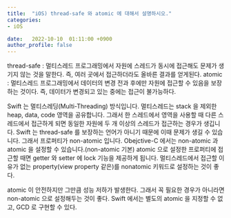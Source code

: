 ```yaml
---
title:  "iOS) thread-safe 와 atomic 에 대해서 설명하시오."
categories:
- iOS

date:   2022-10-10  01:11:00 +0900
author_profile: false
---
```

thread-safe : 멀티스레드 프로그래밍에서 자원에 스레드가 동시에 접근해도 문제가 생기지 않는 것을 말한다. 즉, 여러 곳에서 접근하더라도 올바른 결과를 얻게된다.
atomic : 멀티스레드 프로그래밍에서 데이터의 변경 전과 후에만 자원에 접근할 수 있음을 보장하는 것이다. 즉, 데이터가 변경되고 있는 중에는 접근이 불가능하다.

Swift 는 멀티스레딩(Multi-Threading) 방식입니다.
멀티스레드는 stack 을 제외한 heap, data, code 영역을 공유합니다. 그래서 한 스레드에서 영역을 사용할 때 다른 스레드에서 접근하게 되면 동일한 자원에 두 개 이상의 스레드가 접근하는 경우가 생깁니다. Swift 는 thread-safe 를 보장하는 언어가 아니기 때문에 이때 문제가 생길 수 있습니다. 그래서 프로퍼티가 non-atomic 입니다.
Obejctive-C 에서는 non-atomic 과 atomic 을 설정할 수 있습니다.(non-atomic 기본) atomic 으로 설정한 프로퍼티에 접근할 때면 getter 와 setter 에 lock 기능을 제공하게 됩니다.
멀티스레드에서 접근할 이유가 없는 property(view property 같은)를 nonatomic 키워드로 설정하는 것이 좋다.

atomic 이 안전하지만 그만큼 성능 저하가 발생한다. 그래서 꼭 필요한 경우가 아니라면 non-atomic 으로 설정해두는 것이 좋다.
Swift 에서는 별도의 atomic 을 지정할 수 없고, GCD 로 구현할 수 있다.
